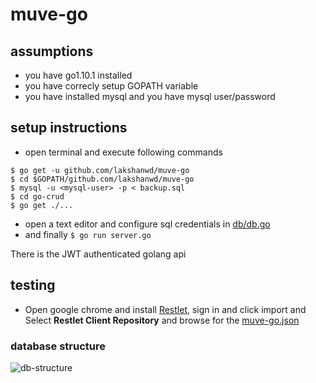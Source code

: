 # muve-go

## assumptions
* you have go1.10.1 installed
* you have correcly setup GOPATH variable
* you have installed mysql and you have mysql user/password

## setup instructions
* open terminal and execute following commands
```shell
$ go get -u github.com/lakshanwd/muve-go
$ cd $GOPATH/github.com/lakshanwd/muve-go
$ mysql -u <mysql-user> -p < backup.sql
$ cd go-crud
$ go get ./...
```
* open a text editor and configure sql credentials in [db/db.go](https://github.com/lakshanwd/muve-go/blob/master/go-crud/config.json)
* and finally `$ go run server.go`

There is the JWT authenticated golang api

## testing
* Open google chrome and install [Restlet](https://chrome.google.com/webstore/detail/restlet-client-rest-api-t/aejoelaoggembcahagimdiliamlcdmfm), 
sign in and click import and Select **Restlet Client Repository** and browse for the [muve-go.json](https://github.com/lakshanwd/muve-go/blob/master/muve-go.json)



### database structure
![db-structure](../master/db-structure.png)
